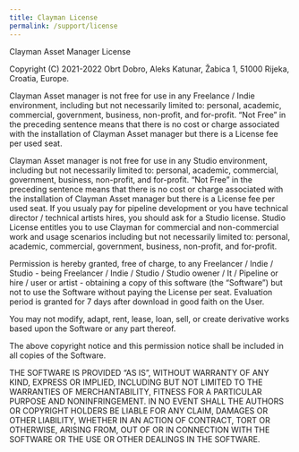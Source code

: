 ```yaml
---
title: Clayman License
permalink: /support/license
---
```



Clayman Asset Manager License

Copyright (C) 2021-2022 Obrt Dobro, Aleks Katunar, Žabica 1, 51000 Rijeka, Croatia, Europe.


Clayman Asset manager is not free for use in any Freelance / Indie environment, including but not necessarily limited to: personal, academic, commercial, government, business, non-profit, and for-profit. “Not Free” in the preceding sentence means that there is no cost or charge associated with the installation of Clayman Asset manager but there is a License fee per used seat.


Clayman Asset manager is not free for use in any Studio environment, including but not necessarily limited to: personal, academic, commercial, government, business, non-profit, and for-profit. “Not Free” in the preceding sentence means that there is no cost or charge associated with the installation of Clayman Asset manager but there is a License fee per used seat.
If you usualy pay for pipeline development or you have technical director / technical artists hires, you should ask for a Studio license. Studio License entitles you to use Clayman for commercial and non-commercial work and usage scenarios including but not necessarily limited to: personal, academic, commercial, government, business, non-profit, and for-profit.


Permission is hereby granted, free of charge, to any Freelancer / Indie / Studio - being Freelancer / Indie / Studio / Studio owener / It / Pipeline or hire / user or artist - obtaining a copy of this software (the “Software”) but not to use the Software without paying the License per seat. Evaluation period is granted for 7 days after download in good faith on the User.


You may not modify, adapt, rent, lease, loan, sell, or create derivative works based upon the Software or any part thereof.

The above copyright notice and this permission notice shall be included in all copies of the Software.

THE SOFTWARE IS PROVIDED “AS IS”, WITHOUT WARRANTY OF ANY KIND, EXPRESS OR IMPLIED, INCLUDING BUT NOT LIMITED TO THE WARRANTIES OF MERCHANTABILITY, FITNESS FOR A PARTICULAR PURPOSE AND NONINFRINGEMENT. IN NO EVENT SHALL THE AUTHORS OR COPYRIGHT HOLDERS BE LIABLE FOR ANY CLAIM, DAMAGES OR OTHER LIABILITY, WHETHER IN AN ACTION OF CONTRACT, TORT OR OTHERWISE, ARISING FROM, OUT OF OR IN CONNECTION WITH THE SOFTWARE OR THE USE OR OTHER DEALINGS IN THE SOFTWARE.
